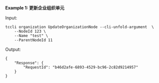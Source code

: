 **Example 1: 更新企业组织单元**



Input: 

```
tccli organization UpdateOrganizationNode --cli-unfold-argument  \
    --NodeId 123 \
    --Name "test" \
    --ParentNodeId 11
```

Output: 
```
{
    "Response": {
        "RequestId": "b46d2afe-6893-4529-bc96-2c82d9214957"
    }
}
```

